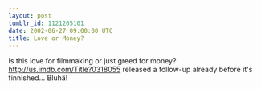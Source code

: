 ```yaml
---
layout: post
tumblr_id: 1121205101  
date: 2002-06-27 09:00:00 UTC
title: Love or Money?
---
```


Is this love for filmmaking or just greed for money? http://us.imdb.com/Title?0318055 released a follow-up already before it's finnished... Bluhä!
